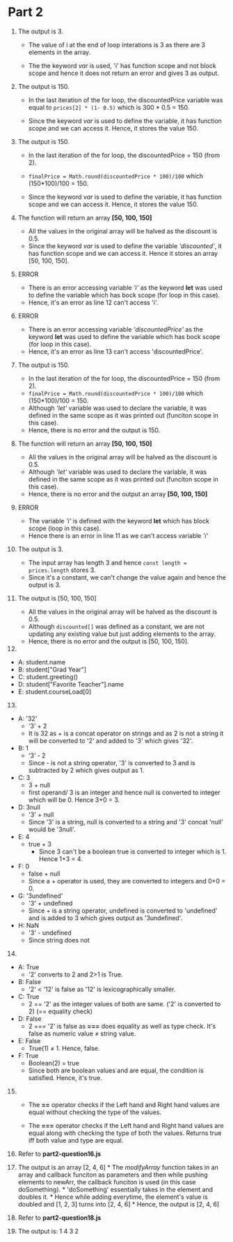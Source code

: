 # Part 2

1. The output is 3.
   * The value of i at the end of loop interations is 3 as there are 3 elements in the array.
  
   * The the keyword _var_ is used, 'i' has function scope and not block scope and hence it does not return an error and gives 3 as output.

2. The output is 150.
   * In the last iteration of the for loop, the discountedPrice variable was equal to `prices[2] * (1- 0.5)` which is 300 * 0.5 = 150.
  
   * Since the keyword _var_ is used to define the variable, it has function scope and we can access it. Hence, it stores the value 150.

3. The output is 150.

   * In the last iteration of the for loop, the discountedPrice = 150 (from 2).
  
   * `finalPrice = Math.round(discountedPrice * 100)/100` which (150*100)/100 = 150.
  

   * Since the keyword _var_ is used to define the variable, it has function scope and we can access it. Hence, it stores the value 150.

4. The function will return an array **[50, 100, 150]** 
   * All the values in the original array will be halved as the discount is 0.5.
   * Since the keyword _var_ is used to define the variable _'discounted'_, it has function scope and we can access it. Hence it stores an array [50, 100, 150].


5. ERROR
   * There is an error accessing variable _'i'_ as the keyword **let** was used to define the variable which has bock scope (for loop in this case).
   *   Hence, it's an error as line 12 can't access 'i'.
  
6. ERROR
   * There is an error accessing variable _'discountedPrice'_ as the keyword **let** was used to define the variable which has bock scope (for loop in this case).
   * Hence, it's an error as line 13 can't access 'discountedPrice'.

7. The output is 150.
   * In the last iteration of the for loop, the discountedPrice = 150 (from 2).
   * `finalPrice = Math.round(discountedPrice * 100)/100` which (150*100)/100 = 150.
   * Although _'let'_ variable was used to declare the variable, it was defined in the same scope as it was printed out (funciton scope in this case).
   * Hence, there is no error and the output is 150.

8. The function will return an array **[50, 100, 150]** 
    * All the values in the original array will be halved as the discount is 0.5.
   * Although _'let'_ variable was used to declare the variable, it was defined in the same scope as it was printed out (funciton scope in this case).
   * Hence, there is no error and the output an array **[50, 100, 150]** 

9. ERROR
    * The variable _'i'_ is defined with the keyword **let** which has block scope (loop in this case).
    * Hence there is an error in line 11 as we can't access variable _'i'_

10. The output is 3.
    * The input array has length 3 and hence `const length = prices.length` stores 3.
    * Since it's a constant, we can't change the value again and hence the output is 3.
 
11. The output is [50, 100, 150]
    * All the values in the original array will be halved as the discount is 0.5.
    * Although `discounted[]` was defined as a constant, we are not updating any existing value but just adding elements to the array.
    * Hence, there is no error and the output is [50, 100, 150].

12. 
- A: student.name
- B: student["Grad Year"]
- C: student.greeting()
- D: student["Favorite Teacher"].name
- E: student.courseLoad[0]

13. 
- A: '32'
  - ‘3’ + 2 
  - It is 32 as + is a concat operator on strings and as 2 is not a string it will be converted to '2' and added to '3' which gives '32'.
- B: 1
  - ‘3’ - 2
  - Since - is not a string operator, '3' is converted to 3 and is subtracted by 2 which gives output as 1.
- C: 3
  - 3 + null
  - first operand/ 3 is an integer and hence null is converted to integer which will be 0. Hence 3+0 = 3.
- D: 3null
  - '3' + null
  - Since '3' is a string, null is converted to a string and '3' concat 'null' would be '3null'.
- E: 4
  - true + 3
    - Since 3 can't be a boolean true is converted to integer which is 1. Hence 1+3 = 4.
- F: 0
  - false + null
  - Since a + operator is used, they are converted to integers and 0+0 = 0.
- G: '3undefined'
  - '3' + undefined
  - Since + is  a string operator, undefined is converted to 'undefined' and is added to 3 which gives output as '3undefined'.
- H: NaN
  - '3' - undefined
  - Since string does not

14.  
- A: True
  - '2' converts to 2 and 2>1 is True.
- B: False
  - '2' < '12' is false as '12' is lexicographically smaller.
- C: True
  - 2 == '2' as the integer values of both are same. ('2' is converted to 2) (== equality check)
- D: False
  - 2 === '2' is false as **===** does equality as well as type check. It's false as numeric value ≠ string value.
- E: False
  - True(1) ≠ 1. Hence, false.
- F: True
  - Boolean(2) = true
  - Since both are boolean values and are equal, the condition is satisfied. Hence, it's true.

15.  
    * The **==** operator checks if the Left hand and Right hand values are equal without checking the type of the values.

    * The **===** operator checks if the Left hand and Right hand values are equal along with checking the type of both the values. Returns true iff both value and type are equal.

16.  Refer to **part2-question16.js**

17.  The output is an array [2, 4, 6]
    * The _modifyArray_ function takes in an array and callback funciton as parameters and then while pushing elements to newArr, the callback funciton is used (in this case doSomething). 
    * 'doSomething' essentially takes in the element and doubles it. 
    * Hence while adding everytime, the element's value is doubled and [1, 2, 3] turns into [2, 4, 6]
    * Hence, the output is [2, 4, 6]
  
18.   Refer to **part2-question18.js**

19.  The output is: 1 4 3 2